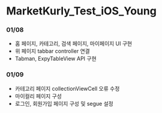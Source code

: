 # MarketKurly_Test_iOS_Young

### 01/08
- 홈 페이지, 카테고리, 검색 페이지, 마이페이지 UI 구현
- 위 페이지 tabbar controller 연결
- Tabman, ExpyTableView API 구현
### 01/09
- 카테고리 페이지 collectionViewCell 오류 수정
- 마이컬리 페이지 구성
- 로그인, 회원가입 페이지 구성 및 segue 설정
